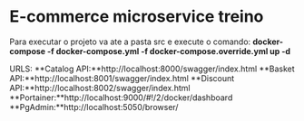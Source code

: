 # E-commerce microservice treino
Para executar o projeto va ate a pasta src e execute o comando: **docker-compose -f docker-compose.yml -f docker-compose.override.yml up -d**

URLS:
**Catalog API:**http://localhost:8000/swagger/index.html
**Basket API:**http://localhost:8001/swagger/index.html
**Discount API:**http://localhost:8002/swagger/index.html
**Portainer:**http://localhost:9000/#!/2/docker/dashboard
**PgAdmin:**http://localhost:5050/browser/
